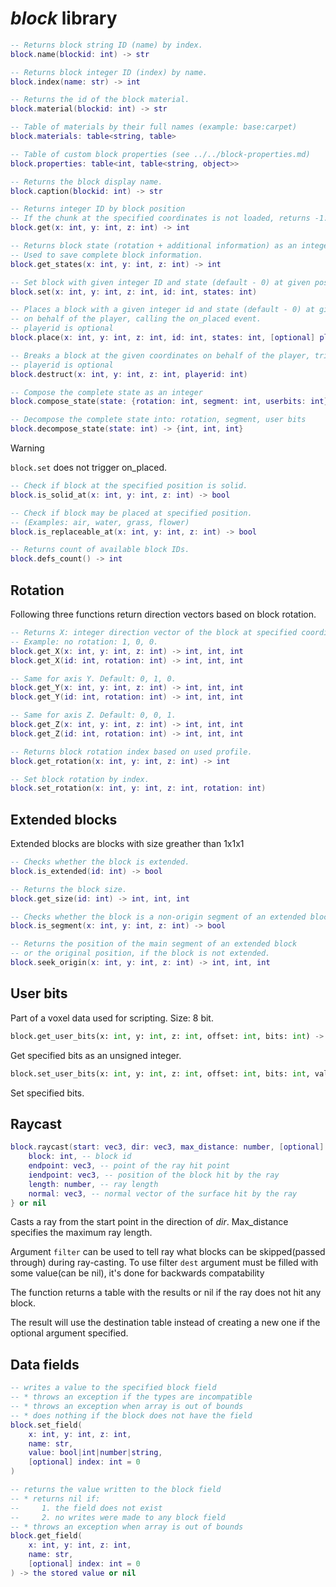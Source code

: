 # *block* library

```lua
-- Returns block string ID (name) by index.
block.name(blockid: int) -> str

-- Returns block integer ID (index) by name.
block.index(name: str) -> int

-- Returns the id of the block material.
block.material(blockid: int) -> str

-- Table of materials by their full names (example: base:carpet)
block.materials: table<string, table>

-- Table of custom block properties (see ../../block-properties.md)
block.properties: table<int, table<string, object>>

-- Returns the block display name.
block.caption(blockid: int) -> str

-- Returns integer ID by block position
-- If the chunk at the specified coordinates is not loaded, returns -1.
block.get(x: int, y: int, z: int) -> int

-- Returns block state (rotation + additional information) as an integer.
-- Used to save complete block information.
block.get_states(x: int, y: int, z: int) -> int

-- Set block with given integer ID and state (default - 0) at given position.
block.set(x: int, y: int, z: int, id: int, states: int)

-- Places a block with a given integer id and state (default - 0) at given position.
-- on behalf of the player, calling the on_placed event.
-- playerid is optional
block.place(x: int, y: int, z: int, id: int, states: int, [optional] playerid: int)

-- Breaks a block at the given coordinates on behalf of the player, triggering the on_broken event.
-- playerid is optional
block.destruct(x: int, y: int, z: int, playerid: int)

-- Compose the complete state as an integer
block.compose_state(state: {rotation: int, segment: int, userbits: int}) -> int

-- Decompose the complete state into: rotation, segment, user bits
block.decompose_state(state: int) -> {int, int, int}
```

> [!WARNING]
> `block.set` does not trigger on_placed.

```lua
-- Check if block at the specified position is solid.
block.is_solid_at(x: int, y: int, z: int) -> bool

-- Check if block may be placed at specified position.
-- (Examples: air, water, grass, flower)
block.is_replaceable_at(x: int, y: int, z: int) -> bool

-- Returns count of available block IDs.
block.defs_count() -> int
```

## Rotation

Following three functions return direction vectors based on block rotation.


```lua
-- Returns X: integer direction vector of the block at specified coordinates.
-- Example: no rotation: 1, 0, 0.
block.get_X(x: int, y: int, z: int) -> int, int, int
block.get_X(id: int, rotation: int) -> int, int, int

-- Same for axis Y. Default: 0, 1, 0.
block.get_Y(x: int, y: int, z: int) -> int, int, int
block.get_Y(id: int, rotation: int) -> int, int, int

-- Same for axis Z. Default: 0, 0, 1.
block.get_Z(x: int, y: int, z: int) -> int, int, int
block.get_Z(id: int, rotation: int) -> int, int, int

-- Returns block rotation index based on used profile.
block.get_rotation(x: int, y: int, z: int) -> int

-- Set block rotation by index.
block.set_rotation(x: int, y: int, z: int, rotation: int)
```

## Extended blocks

Extended blocks are blocks with size greather than 1x1x1

```lua
-- Checks whether the block is extended.
block.is_extended(id: int) -> bool

-- Returns the block size.
block.get_size(id: int) -> int, int, int

-- Checks whether the block is a non-origin segment of an extended block.
block.is_segment(x: int, y: int, z: int) -> bool

-- Returns the position of the main segment of an extended block
-- or the original position, if the block is not extended.
block.seek_origin(x: int, y: int, z: int) -> int, int, int
```

## User bits

Part of a voxel data used for scripting. Size: 8 bit.

```python
block.get_user_bits(x: int, y: int, z: int, offset: int, bits: int) -> int
``` 

Get specified bits as an unsigned integer.

```python
block.set_user_bits(x: int, y: int, z: int, offset: int, bits: int, value: int) -> int
```
Set specified bits.

## Raycast

```lua
block.raycast(start: vec3, dir: vec3, max_distance: number, [optional] dest: table, [optional] filter: table) -> {
    block: int, -- block id
    endpoint: vec3, -- point of the ray hit point
    iendpoint: vec3, -- position of the block hit by the ray
    length: number, -- ray length
    normal: vec3, -- normal vector of the surface hit by the ray
} or nil
```

Casts a ray from the start point in the direction of *dir*. Max_distance specifies the maximum ray length.

Argument `filter` can be used to tell ray what blocks can be skipped(passed through) during ray-casting.
To use filter `dest` argument must be filled with some value(can be nil), it's done for backwards compatability 

The function returns a table with the results or nil if the ray does not hit any block.

The result will use the destination table instead of creating a new one if the optional argument specified.

## Data fields

```lua
-- writes a value to the specified block field
-- * throws an exception if the types are incompatible
-- * throws an exception when array is out of bounds
-- * does nothing if the block does not have the field
block.set_field(
    x: int, y: int, z: int,
    name: str,
    value: bool|int|number|string,
    [optional] index: int = 0
)

-- returns the value written to the block field
-- * returns nil if:
--     1. the field does not exist
--     2. no writes were made to any block field
-- * throws an exception when array is out of bounds
block.get_field(
    x: int, y: int, z: int,
    name: str,
    [optional] index: int = 0
) -> the stored value or nil
```
